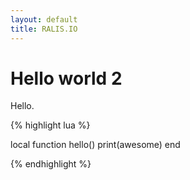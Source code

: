 ```yaml
---
layout: default
title: RALIS.IO
---
```


# Hello world 2

Hello.

{% highlight lua %}

local function hello()
    print(awesome)
end

{% endhighlight %}